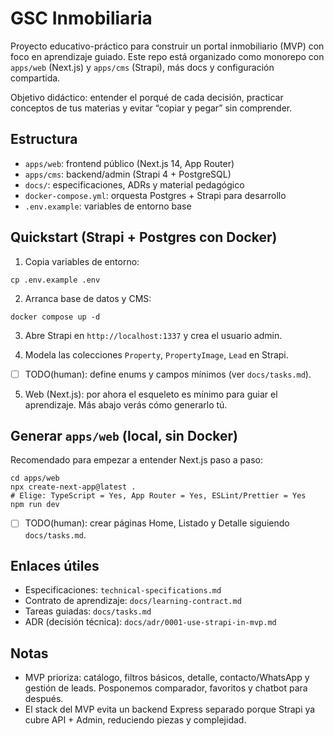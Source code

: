 # GSC Inmobiliaria

Proyecto educativo-práctico para construir un portal inmobiliario (MVP) con foco en aprendizaje guiado. Este repo está organizado como monorepo con `apps/web` (Next.js) y `apps/cms` (Strapi), más docs y configuración compartida.

Objetivo didáctico: entender el porqué de cada decisión, practicar conceptos de tus materias y evitar “copiar y pegar” sin comprender.

## Estructura

- `apps/web`: frontend público (Next.js 14, App Router)
- `apps/cms`: backend/admin (Strapi 4 + PostgreSQL)
- `docs/`: especificaciones, ADRs y material pedagógico
- `docker-compose.yml`: orquesta Postgres + Strapi para desarrollo
- `.env.example`: variables de entorno base

## Quickstart (Strapi + Postgres con Docker)

1) Copia variables de entorno:

```
cp .env.example .env
```

2) Arranca base de datos y CMS:

```
docker compose up -d
```

3) Abre Strapi en `http://localhost:1337` y crea el usuario admin.

4) Modela las colecciones `Property`, `PropertyImage`, `Lead` en Strapi.

- [ ] TODO(human): define enums y campos mínimos (ver `docs/tasks.md`).

5) Web (Next.js): por ahora el esqueleto es mínimo para guiar el aprendizaje. Más abajo verás cómo generarlo tú.

## Generar `apps/web` (local, sin Docker)

Recomendado para empezar a entender Next.js paso a paso:

```
cd apps/web
npx create-next-app@latest .
# Elige: TypeScript = Yes, App Router = Yes, ESLint/Prettier = Yes
npm run dev
```

- [ ] TODO(human): crear páginas Home, Listado y Detalle siguiendo `docs/tasks.md`.

## Enlaces útiles

- Especificaciones: `technical-specifications.md`
- Contrato de aprendizaje: `docs/learning-contract.md`
- Tareas guiadas: `docs/tasks.md`
- ADR (decisión técnica): `docs/adr/0001-use-strapi-in-mvp.md`

## Notas

- MVP prioriza: catálogo, filtros básicos, detalle, contacto/WhatsApp y gestión de leads. Posponemos comparador, favoritos y chatbot para después.
- El stack del MVP evita un backend Express separado porque Strapi ya cubre API + Admin, reduciendo piezas y complejidad.

